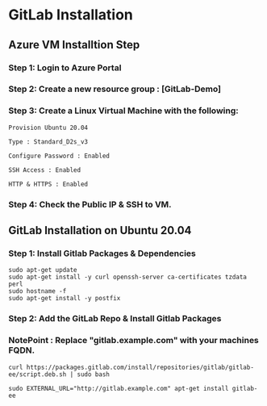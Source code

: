 # GitLab Installation 

## Azure VM Installtion Step

### Step 1: Login to Azure Portal

### Step 2: Create a new resource group : [GitLab-Demo]

### Step 3: Create a Linux Virtual Machine with the following: 

```
Provision Ubuntu 20.04  

Type : Standard_D2s_v3

Configure Password : Enabled 

SSH Access : Enabled 

HTTP & HTTPS : Enabled 

```

### Step 4: Check the Public IP & SSH to VM. 


## GitLab Installation on Ubuntu 20.04 

### Step 1: Install Gitlab Packages & Dependencies 

```
sudo apt-get update 
sudo apt-get install -y curl openssh-server ca-certificates tzdata perl 
sudo hostname -f 
sudo apt-get install -y postfix
```

### Step 2: Add the GitLab Repo & Install Gitlab Packages 

### NotePoint :  Replace "gitlab.example.com" with your machines FQDN. 

```
curl https://packages.gitlab.com/install/repositories/gitlab/gitlab-ee/script.deb.sh | sudo bash

sudo EXTERNAL_URL="http://gitlab.example.com" apt-get install gitlab-ee
```



